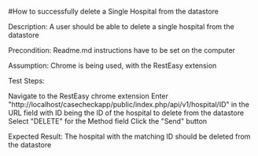 #How to successfully delete a Single Hospital from the datastore

Description: A user should be able to delete a single hospital from the datastore

Precondition: Readme.md instructions have to be set on the computer

Assumption: Chrome is being used, with the RestEasy extension

Test Steps:

Navigate to the RestEasy chrome extension
Enter "http://localhost/casecheckapp/public/index.php/api/v1/hospital/ID" in the URL field with ID being the ID of the hospital to delete from the datastore
Select "DELETE" for the Method field 
Click the "Send" button

Expected Result: The hospital with the matching ID should be deleted from the datastore

